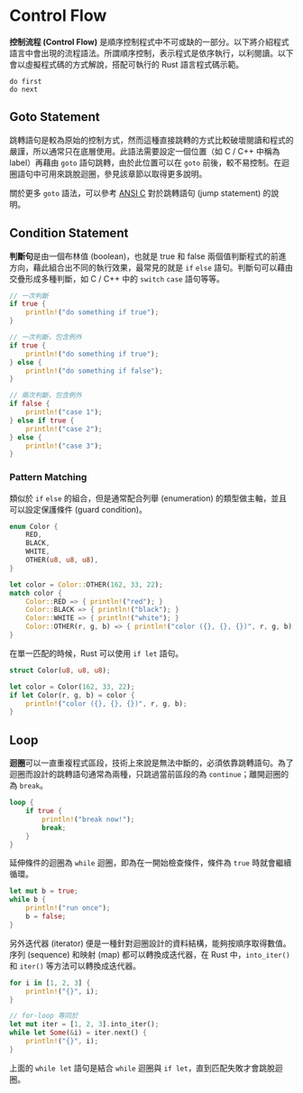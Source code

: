 # Control Flow

**控制流程 (Control Flow)** 是順序控制程式中不可或缺的一部分。以下將介紹程式語言中會出現的流程語法。所謂順序控制，表示程式是依序執行，以利閱讀。以下會以虛擬程式碼的方式解說，搭配可執行的 Rust 語言程式碼示範。

```ignore
do first
do next
```

## Goto Statement

跳轉語句是較為原始的控制方式，然而這種直接跳轉的方式比較破壞閱讀和程式的嚴謹，所以通常只在底層使用。此語法需要設定一個位置（如 C / C++ 中稱為 label）再藉由 `goto` 語句跳轉，由於此位置可以在 `goto` 前後，較不易控制。在迴圈語句中可用來跳脫迴圈，參見該章節以取得更多說明。

關於更多 `goto` 語法，可以參考 [ANSI C](http://www.open-std.org/jtc1/sc22/wg14/www/docs/n1256.pdf) 對於跳轉語句 (jump statement) 的說明。

## Condition Statement

**判斷句**是由一個布林值 (boolean)，也就是 true 和 false 兩個值判斷程式的前進方向，藉此組合出不同的執行效果，最常見的就是 `if` `else` 語句。判斷句可以藉由交疊形成多種判斷，如 C / C++ 中的 `switch` `case` 語句等等。

```rust
// 一次判斷
if true {
    println!("do something if true");
}

// 一次判斷，包含例外
if true {
    println!("do something if true");
} else {
    println!("do something if false");
}

// 兩次判斷，包含例外
if false {
    println!("case 1");
} else if true {
    println!("case 2");
} else {
    println!("case 3");
}
```

### Pattern Matching

類似於 `if` `else` 的組合，但是通常配合列舉 (enumeration) 的類型做主軸，並且可以設定保護條件 (guard condition)。

```rust
enum Color {
    RED,
    BLACK,
    WHITE,
    OTHER(u8, u8, u8),
}

let color = Color::OTHER(162, 33, 22);
match color {
    Color::RED => { println!("red"); }
    Color::BLACK => { println!("black"); }
    Color::WHITE => { println!("white"); }
    Color::OTHER(r, g, b) => { println!("color ({}, {}, {})", r, g, b); }
}
```

在單一匹配的時候，Rust 可以使用 `if let` 語句。

```rust
struct Color(u8, u8, u8);

let color = Color(162, 33, 22);
if let Color(r, g, b) = color {
    println!("color ({}, {}, {})", r, g, b);
}
```

## Loop

**迴圈**可以一直重複程式區段，技術上來說是無法中斷的，必須依靠跳轉語句。為了迴圈而設計的跳轉語句通常為兩種，只跳過當前區段的為 `continue`；離開迴圈的為 `break`。

```rust
loop {
    if true {
        println!("break now!");
        break;
    }
}
```

延伸條件的迴圈為 `while` 迴圈，即為在一開始檢查條件，條件為 `true` 時就會繼續循環。

```rust
let mut b = true;
while b {
    println!("run once");
    b = false;
}
```

另外迭代器 (iterator) 便是一種針對迴圈設計的資料結構，能夠按順序取得數值。序列 (sequence) 和映射 (map) 都可以轉換成迭代器，在 Rust 中，`into_iter()` 和 `iter()` 等方法可以轉換成迭代器。

```rust
for i in [1, 2, 3] {
    println!("{}", i);
}

// for-loop 等同於
let mut iter = [1, 2, 3].into_iter();
while let Some(&i) = iter.next() {
    println!("{}", i);
}
```

上面的 `while let` 語句是結合 `while` 迴圈與 `if let`，直到匹配失敗才會跳脫迴圈。
